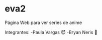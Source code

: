 # eva2
Página Web para ver series de anime

Integrantes:
-Paula Vargas :smiling_imp:
-Bryan Neris :penguin:

